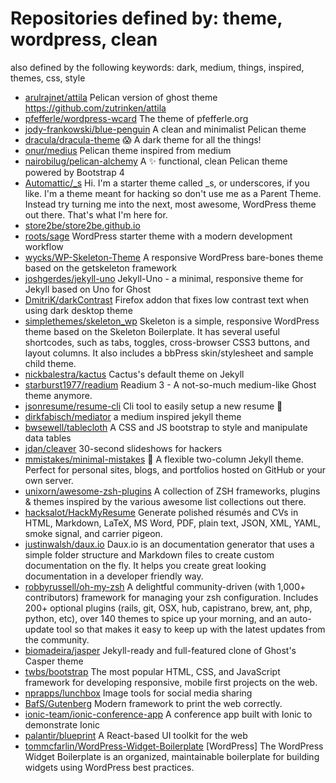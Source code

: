 # Repositories defined by: theme, wordpress, clean

also defined by the following keywords: dark, medium, things, inspired, themes, css, style

- [arulrajnet/attila](https://github.com/arulrajnet/attila)
  Pelican version of ghost theme https://github.com/zutrinken/attila
- [pfefferle/wordpress-wcard](https://github.com/pfefferle/wordpress-wcard)
  The theme of pfefferle.org
- [jody-frankowski/blue-penguin](https://github.com/jody-frankowski/blue-penguin)
  A clean and minimalist Pelican theme
- [dracula/dracula-theme](https://github.com/dracula/dracula-theme)
  :scream: A dark theme for all the things!
- [onur/medius](https://github.com/onur/medius)
  Pelican theme inspired from medium
- [nairobilug/pelican-alchemy](https://github.com/nairobilug/pelican-alchemy)
  A :sparkles: functional, clean Pelican theme powered by Bootstrap 4
- [Automattic/_s](https://github.com/Automattic/_s)
  Hi. I'm a starter theme called _s, or underscores, if you like. I'm a theme meant for hacking so don't use me as a Parent Theme. Instead try turning me into the next, most awesome, WordPress theme out there. That's what I'm here for.
- [store2be/store2be.github.io](https://github.com/store2be/store2be.github.io)
- [roots/sage](https://github.com/roots/sage)
  WordPress starter theme with a modern development workflow
- [wycks/WP-Skeleton-Theme](https://github.com/wycks/WP-Skeleton-Theme)
  A responsive WordPress bare-bones theme based on the getskeleton framework
- [joshgerdes/jekyll-uno](https://github.com/joshgerdes/jekyll-uno)
  Jekyll-Uno - a minimal, responsive theme for Jekyll based on Uno for Ghost
- [DmitriK/darkContrast](https://github.com/DmitriK/darkContrast)
  Firefox addon that fixes low contrast text when using dark desktop theme
- [simplethemes/skeleton_wp](https://github.com/simplethemes/skeleton_wp)
  Skeleton is a simple, responsive WordPress theme based on the Skeleton Boilerplate. It has several useful shortcodes, such as tabs, toggles, cross-browser CSS3 buttons, and layout columns. It also includes a bbPress skin/stylesheet and sample child theme.
- [nickbalestra/kactus](https://github.com/nickbalestra/kactus)
  Cactus's default theme on Jekyll
- [starburst1977/readium](https://github.com/starburst1977/readium)
  Readium 3 - A not-so-much medium-like Ghost theme anymore.
- [jsonresume/resume-cli](https://github.com/jsonresume/resume-cli)
  Cli tool to easily setup a new resume 📑
- [dirkfabisch/mediator](https://github.com/dirkfabisch/mediator)
  a medium inspired jekyll theme
- [bwsewell/tablecloth](https://github.com/bwsewell/tablecloth)
  A CSS and JS bootstrap to style and manipulate data tables
- [jdan/cleaver](https://github.com/jdan/cleaver)
  30-second slideshows for hackers
- [mmistakes/minimal-mistakes](https://github.com/mmistakes/minimal-mistakes)
  :triangular_ruler: A flexible two-column Jekyll theme. Perfect for personal sites, blogs, and portfolios hosted on GitHub or your own server.
- [unixorn/awesome-zsh-plugins](https://github.com/unixorn/awesome-zsh-plugins)
  A collection of ZSH frameworks, plugins & themes inspired by the various awesome list collections out there.
- [hacksalot/HackMyResume](https://github.com/hacksalot/HackMyResume)
  Generate polished résumés and CVs in HTML, Markdown, LaTeX, MS Word, PDF, plain text, JSON, XML, YAML, smoke signal, and carrier pigeon.
- [justinwalsh/daux.io](https://github.com/justinwalsh/daux.io)
  Daux.io is an documentation generator that uses a simple folder structure and Markdown files to create custom documentation on the fly. It helps you create great looking documentation in a developer friendly way.
- [robbyrussell/oh-my-zsh](https://github.com/robbyrussell/oh-my-zsh)
  A delightful community-driven (with 1,000+ contributors) framework for managing your zsh configuration. Includes 200+ optional plugins (rails, git, OSX, hub, capistrano, brew, ant, php, python, etc), over 140 themes to spice up your morning, and an auto-update tool so that makes it easy to keep up with the latest updates from the community.
- [biomadeira/jasper](https://github.com/biomadeira/jasper)
  Jekyll-ready and full-featured clone of Ghost's Casper theme
- [twbs/bootstrap](https://github.com/twbs/bootstrap)
  The most popular HTML, CSS, and JavaScript framework for developing responsive, mobile first projects on the web.
- [nprapps/lunchbox](https://github.com/nprapps/lunchbox)
  Image tools for social media sharing
- [BafS/Gutenberg](https://github.com/BafS/Gutenberg)
  Modern framework to print the web correctly. 
- [ionic-team/ionic-conference-app](https://github.com/ionic-team/ionic-conference-app)
  A conference app built with Ionic to demonstrate Ionic
- [palantir/blueprint](https://github.com/palantir/blueprint)
  A React-based UI toolkit for the web
- [tommcfarlin/WordPress-Widget-Boilerplate](https://github.com/tommcfarlin/WordPress-Widget-Boilerplate)
  [WordPress] The WordPress Widget Boilerplate is an organized, maintainable boilerplate for building widgets using WordPress best practices.
